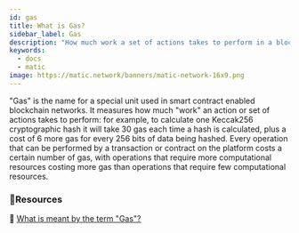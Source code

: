 ```yaml
---
id: gas
title: What is Gas?
sidebar_label: Gas
description: "How much work a set of actions takes to perform in a blockchain."
keywords:
  - docs
  - matic
image: https://matic.network/banners/matic-network-16x9.png
---
```


"Gas" is the name for a special unit used in smart contract enabled blockchain networks. It measures how much "work" an action or set of actions takes to perform: for example, to calculate one Keccak256 cryptographic hash it will take 30 gas each time a hash is calculated, plus a cost of 6 more gas for every 256 bits of data being hashed. Every operation that can be performed by a transaction or contract on the platform costs a certain number of gas, with operations that require more computational resources costing more gas than operations that require few computational resources.

### **:scroll:Resources**

:green_book: [What is meant by the term "Gas"?](https://ethereum.stackexchange.com/questions/3/what-is-meant-by-the-term-gas)